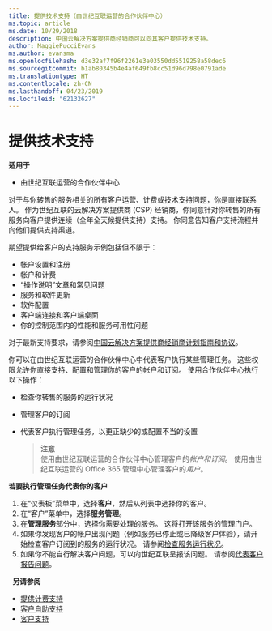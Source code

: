 ```yaml
---
title: 提供技术支持（由世纪互联运营的合作伙伴中心）
ms.topic: article
ms.date: 10/29/2018
description: 中国云解决方案提供商经销商可以向其客户提供技术支持。
author: MaggiePucciEvans
ms.author: evansma
ms.openlocfilehash: d3e32af7f96f2261e3e03550dd5519258a58dec6
ms.sourcegitcommit: b1ab80345b4e4af649fb8cc51d96d798e0791ade
ms.translationtype: HT
ms.contentlocale: zh-CN
ms.lasthandoff: 04/23/2019
ms.locfileid: "62132627"
---
```

# <a name="provide-technical-support"></a>提供技术支持

**适用于**

-   由世纪互联运营的合作伙伴中心

对于与你转售的服务相关的所有客户运营、计费或技术支持问题，你是直接联系人。 作为世纪互联的云解决方案提供商 (CSP) 经销商，你同意针对你转售的所有服务向客户提供连续（全年全天候提供支持）支持。 你同意告知客户支持流程并向他们提供支持渠道。  

期望提供给客户的支持服务示例包括但不限于：
 
-   帐户设置和注册 
-   帐户和计费 
-   “操作说明”文章和常见问题 
-   服务和软件更新 
-   软件配置 
-   客户端连接和客户端桌面
-   你的控制范围内的性能和服务可用性问题 

对于最新支持要求，请参阅[中国云解决方案提供商经销商计划指南和协议](csp-program-guide-and-agreements.md)。

你可以在由世纪互联运营的合作伙伴中心中代表客户执行某些管理任务。 这些权限允许你直接支持、配置和管理你的客户的帐户和订阅。 使用合作伙伴中心执行以下操作：

-   检查你转售的服务的运行状况
-   管理客户的订阅
-   代表客户执行管理任务，以更正缺少的或配置不当的设置

    >**注意**<br>使用由世纪互联运营的合作伙伴中心管理客户的*帐户和订阅*。 使用由世纪互联运营的 Office 365 管理中心管理客户的*用户*。 

**若要执行管理任务代表你的客户**

1.  在“仪表板”菜单中，选择**客户**，然后从列表中选择你的客户。
2.  在“客户”菜单中，选择**服务管理**。
3.  在**管理服务**部分中，选择你需要处理的服务。 这将打开该服务的管理门户。
4.  如果你发现客户的帐户出现问题（例如服务已停止或已降级客户体验），请开始检查客户订阅到的服务的运行状况。 请参阅[检查服务运行状况](check-service-health.md)。
5.  如果你不能自行解决客户问题，可以向世纪互联呈报该问题。 请参阅[代表客户报告问题](report-problems-on-behalf-of-a-customer.md)。

 
**另请参阅**

-   [提供计费支持](provide-billing-support.md)
-   [客户自助支持](customer-self-support.md)
-   [客户支持](customer-support.md)


 




